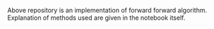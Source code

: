 Above repository is an implementation of forward forward algorithm. Explanation of methods used are given in the notebook itself.
